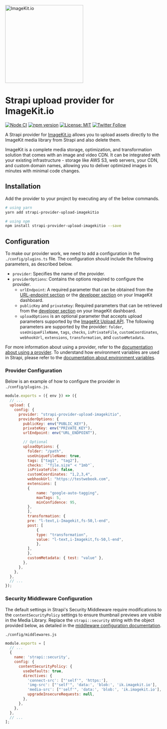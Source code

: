 [<img width="250" alt="ImageKit.io" src="https://raw.githubusercontent.com/imagekit-developer/imagekit-javascript/master/assets/imagekit-light-logo.svg"/>](https://imagekit.io)

# Strapi upload provider for ImageKit.io

[![Node CI](https://github.com/imagekit-developer/imagekit-next/workflows/Node%20CI/badge.svg)](https://github.com/imagekit-developer/strapi-provider-upload-imagekitio/)
[![npm version](https://img.shields.io/npm/v/strapi-provider-upload-imagekitio)](https://www.npmjs.com/package/strapi-provider-upload-imagekitio)
[![License: MIT](https://img.shields.io/badge/License-MIT-yellow.svg)](https://opensource.org/licenses/MIT)
[![Twitter Follow](https://img.shields.io/twitter/follow/imagekitio?label=Follow&style=social)](https://twitter.com/ImagekitIo)

A Strapi provider for [ImageKit.io](https://imagekit.io/) allows you to upload assets directly to the ImageKit media library from Strapi and also delete them.

ImageKit is a complete media storage, optimization, and transformation solution that comes with an image and video CDN. It can be integrated with your existing infrastructure - storage like AWS S3, web servers, your CDN, and custom domain names, allowing you to deliver optimized images in minutes with minimal code changes.

## Installation

Add the provider to your project by executing any of the below commands.

```bash
# using yarn
yarn add strapi-provider-upload-imagekitio

# using npm
npm install strapi-provider-upload-imagekitio --save
```

## Configuration

To make our provider work, we need to add a configuration in the `./config/plugins.ts` file. The configuration should include the following parameters, as described below.

- `provider`: Specifies the name of the provider.
- `providerOptions`: Contains the options required to configure the provider.
    * `urlEndpoint`: A required parameter that can be obtained from the [URL-endpoint section](https://imagekit.io/dashboard/url-endpoints) or the [developer section](https://imagekit.io/dashboard/developer/api-keys) on your ImageKit dashboard.
    * `publicKey` and `privateKey`: Required parameters that can be retrieved from the [developer section](https://imagekit.io/dashboard/developer/api-keys) on your ImageKit dashboard.
    * `uploadOptions` is an optional parameter that accepts upload parameters supported by the [ImageKit Upload API](https://docs.imagekit.io/api-reference/upload-file-api/server-side-file-upload). The following parameters are supported by the provider: `folder`, `useUniqueFileName`, `tags`, `checks`, `isPrivateFile`, `customCoordinates`, `webhookUrl`, `extensions`, `transformation`, and `customMetadata`.

For more information about using a provider, refer to the [documentation about using a provider](https://docs.strapi.io/dev-docs/providers). To understand how environment variables are used in Strapi, please refer to the [documentation about environment variables](https://docs.strapi.io/developer-docs/latest/setup-deployment-guides/configurations/optional/environment).

### Provider Configuration

Below is an example of how to configure the provider in `./config/plugins.js`.

```js
module.exports = ({ env }) => ({
  // ...
  upload: {
    config: {
      provider: "strapi-provider-upload-imagekitio",
      providerOptions: {
        publicKey: env("PUBLIC_KEY"),
        privateKey: env("PRIVATE_KEY"),
        urlEndpoint: env("URL_ENDPOINT"),

        // Optional
        uploadOptions: {
          folder: "/path",
          useUniqueFileName: true,
          tags: ["tag1", "tag2"],
          checks: `"file.size" < "1mb"`,
          isPrivateFile: false,
          customCoordinates: "1,2,3,4",
          webhookUrl: "https://testwebook.com",
          extensions: [
          {
              name: "google-auto-tagging",
              maxTags: 5,
              minConfidence: 95,
          },
          ],
          transformation: {
          pre: "l-text,i-Imagekit,fs-50,l-end",
          post: [
              {
              type: "transformation",
              value: "l-text,i-Imagekit,fs-50,l-end",
              },
          ],
          },
          customMetadata: { test: "value" },
        },
      },
    },
  },
  // ...
});
```

### Security Middleware Configuration

The default settings in Strapi's Security Middleware require modifications to the `contentSecurityPolicy` settings to ensure thumbnail previews are visible in the Media Library. Replace the `strapi::security` string with the object provided below, as detailed in the [middleware configuration documentation](https://docs.strapi.io/developer-docs/latest/setup-deployment-guides/configurations/required/middlewares.html#loading-order).

`./config/middlewares.js`

```js
module.exports = [
  // ...
  {
    name: 'strapi::security',
    config: {
      contentSecurityPolicy: {
        useDefaults: true,
        directives: {
          'connect-src': ["'self'", 'https:'],
          'img-src': ["'self'", 'data:', 'blob:', 'ik.imagekit.io'],
          'media-src': ["'self'", 'data:', 'blob:', 'ik.imagekit.io'],
          upgradeInsecureRequests: null,
        },
      },
    },
  },
  // ...
];
```